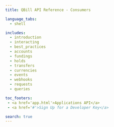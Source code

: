 ```yaml
---
title: QBill API Reference - Consumers

language_tabs:
  - shell

includes:
  - introduction
  - interacting
  - best_practices
  - accounts
  - fundings
  - holds
  - transfers
  - currencies
  - events
  - webhooks
  - requests
  - queries

toc_footers:
 - <a href='app.html'>Applications API</a>
 - <a href='#'>Sign Up for a Developer Key</a>

search: true
---
```

